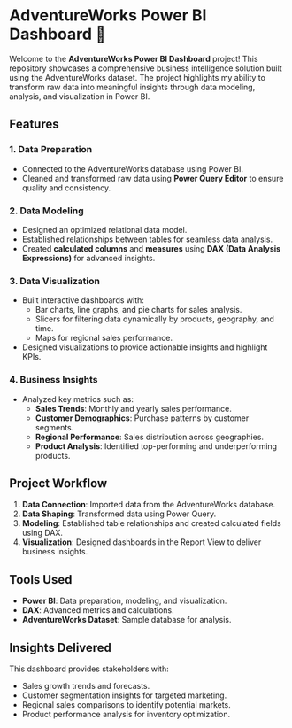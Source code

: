 # AdventureWorks Power BI Dashboard 🚀

Welcome to the **AdventureWorks Power BI Dashboard** project! This repository showcases a comprehensive business intelligence solution built using the AdventureWorks dataset. The project highlights my ability to transform raw data into meaningful insights through data modeling, analysis, and visualization in Power BI.

## Features
### 1. Data Preparation
- Connected to the AdventureWorks database using Power BI.
- Cleaned and transformed raw data using **Power Query Editor** to ensure quality and consistency.

### 2. Data Modeling
- Designed an optimized relational data model.
- Established relationships between tables for seamless data analysis.
- Created **calculated columns** and **measures** using **DAX (Data Analysis Expressions)** for advanced insights.

### 3. Data Visualization
- Built interactive dashboards with:
  - Bar charts, line graphs, and pie charts for sales analysis.
  - Slicers for filtering data dynamically by products, geography, and time.
  - Maps for regional sales performance.
- Designed visualizations to provide actionable insights and highlight KPIs.

### 4. Business Insights
- Analyzed key metrics such as:
  - **Sales Trends**: Monthly and yearly sales performance.
  - **Customer Demographics**: Purchase patterns by customer segments.
  - **Regional Performance**: Sales distribution across geographies.
  - **Product Analysis**: Identified top-performing and underperforming products.

## Project Workflow
1. **Data Connection**: Imported data from the AdventureWorks database.
2. **Data Shaping**: Transformed data using Power Query.
3. **Modeling**: Established table relationships and created calculated fields using DAX.
4. **Visualization**: Designed dashboards in the Report View to deliver business insights.

## Tools Used
- **Power BI**: Data preparation, modeling, and visualization.
- **DAX**: Advanced metrics and calculations.
- **AdventureWorks Dataset**: Sample database for analysis.

## Insights Delivered
This dashboard provides stakeholders with:
- Sales growth trends and forecasts.
- Customer segmentation insights for targeted marketing.
- Regional sales comparisons to identify potential markets.
- Product performance analysis for inventory optimization.


